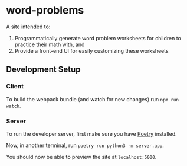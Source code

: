 # word-problems

A site intended to:

1. Programmatically generate word problem worksheets for children to practice their math with, and
2. Provide a front-end UI for easily customizing these worksheets

## Development Setup

### Client

To build the webpack bundle (and watch for new changes) run `npm run watch`.

### Server

To run the developer server, first make sure you have [Poetry](https://python-poetry.org/) installed.

Now, in another terminal, run `poetry run python3 -m server.app`.

You should now be able to preview the site at `localhost:5000`.